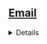 ## <a href="https://github.com/Hidekithiago/CSharp/blob/master/README.md">Email</a> <br>
<details>
<details><summary><b>Send Email</b></summary>
  
####  NuGet
  > 
  
####  import
  > using System.Net.Mail;
  ><br>using System.Net;
  
####  Code  
  > public static void sendEmail(String de, String para, String assunto, String corpo, Boolean html, String provedor, String senha)
  ><br>      {
  ><br>            MailAddress from = new MailAddress(de);
  ><br>            MailAddress to = new MailAddress(para);
  ><br>            MailMessage mail = new MailMessage(from, to);
  ><br>          try { mail.To.Add(recebe_email1); } catch { }
  ><br>          mail.CC.Add(cc_email);
  ><br>          mail.CC.Add(cc_email1);
  ><br>          mail.CC.Add(cc_email2);
  ><br>
  ><br>
  ><br>          mail.Subject = assunto;
  ><br>          if (html.Equals(true))
  ><br>          {
  ><br>              mail.IsBodyHtml = true;
  ><br>              mail.BodyEncoding = System.Text.Encoding.UTF8;
  ><br>          }
  ><br>          mail.Body = "";
  ><br>
  ><br>
  ><br>          SmtpClient smtp = new SmtpClient();
  ><br>          if (provedor.Equals("gmail"))
  ><br>          { //SMTP do gmail
  ><br>              smtp.Host = "smtp.gmail.com";
  ><br>              smtp.Port = 587;
  ><br>              smtp.Credentials = new NetworkCredential(de, senha);
  ><br>              smtp.EnableSsl = true;
  ><br>         }
  ><br>          Console.WriteLine("Enviando e-mail...");
  ><br>         smtp.Send(mail);
  ><br>         Console.WriteLine("Email enviado com sucesso");
  ><br>     }
  
</details>
</details>
